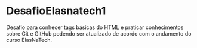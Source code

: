 # DesafioElasnatech1
Desafio para conhecer tags básicas do HTML e praticar conhecimentos sobre Git e GitHub podendo ser atualizado de acordo com o andamento do curso ElasNaTech.
